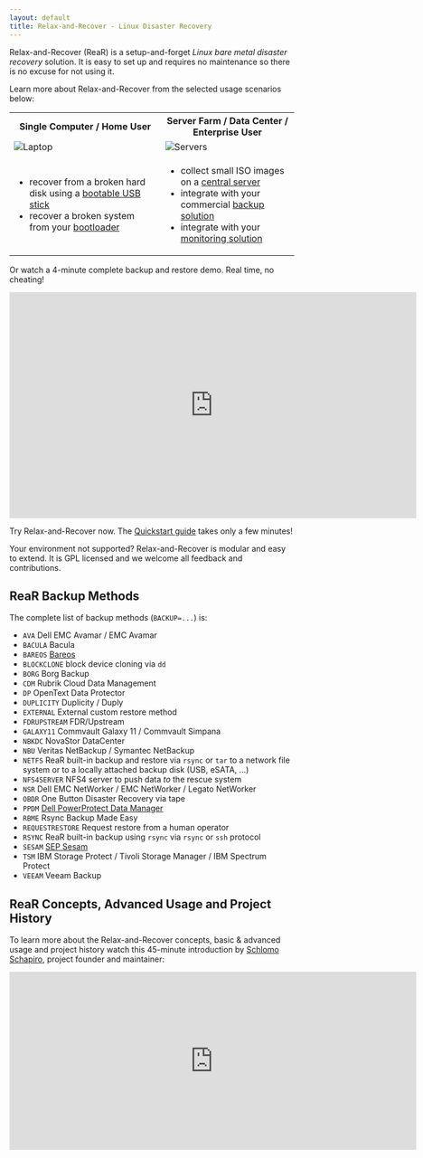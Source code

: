 ```yaml
---
layout: default
title: Relax-and-Recover - Linux Disaster Recovery
---
```


Relax-and-Recover (ReaR) is a setup-and-forget *Linux bare metal disaster recovery* solution.
It is easy to set up and requires no maintenance so there is no excuse for not using it.

Learn more about Relax-and-Recover from the selected usage scenarios below:

<table>
<tr>
    <th>Single Computer / Home User</th> <th>Server Farm / Data Center / Enterprise User</th>
</tr>
<tr class="images">
    <td><img src="images/laptop.png" alt="Laptop"/></td> <td><img src="images/servers.png" alt="Servers"/></td>
</tr>
<tr>
<td>
    <ul>
        <li>recover from a broken hard disk using a <a href="usage/#recovery_from_usb">bootable USB stick</a></li>
        <li>recover a broken system from your <a href="usage/#rescue_system">bootloader</a></li>
    </ul>
</td>
<td>
    <ul>
        <li>collect small ISO images on a <a href="usage/#storing_on_a_central_nfs_server">central server</a></li>
        <li>integrate with your commercial <a href="usage/#backup_integration">backup solution</a></li>
        <li>integrate with your <a href="usage/#monitoring_integration">monitoring solution</a></li>
    </ul>
</td>
</tr>
</table>

Or watch a 4-minute complete backup and restore demo. Real time, no cheating!

<iframe width="720" height="400" src="https://www.youtube-nocookie.com/embed/33326XobwYg?si=feOvXf8OlI9jvNEk" title="YouTube video player" frameborder="0" allow="accelerometer; autoplay; clipboard-write; encrypted-media; gyroscope; picture-in-picture; web-share" referrerpolicy="strict-origin-when-cross-origin" allowfullscreen>
    <a href="https://www.youtube.com/embed/33326XobwYg" target="_blank">Relax-and-Recover demo video</a>
</iframe>

Try Relax-and-Recover now. The [Quickstart guide](documentation/getting-started) takes only a few minutes!

Your environment not supported? Relax-and-Recover is modular and easy to extend.
It is GPL licensed and we welcome all feedback and contributions.

## ReaR Backup Methods

The complete list of backup methods (`BACKUP=...`) is:

* `AVA` Dell EMC Avamar / EMC Avamar
* `BACULA` Bacula
* `BAREOS` [Bareos](https://docs.bareos.org/Appendix/DisasterRecoveryUsingBareos.html#linux)
* `BLOCKCLONE` block device cloning via `dd`
* `BORG` Borg Backup
* `CDM` Rubrik Cloud Data Management
* `DP` OpenText Data Protector
* `DUPLICITY` Duplicity / Duply
* `EXTERNAL` External custom restore method
* `FDRUPSTREAM` FDR/Upstream
* `GALAXY11` Commvault Galaxy 11 / Commvault Simpana
* `NBKDC` NovaStor DataCenter
* `NBU` Veritas NetBackup / Symantec NetBackup
* `NETFS` ReaR built-in backup and restore via `rsync` or `tar` to a network file system or to a locally attached backup disk (USB, eSATA, ...)
* `NFS4SERVER` NFS4 server to push data *to* the rescue system
* `NSR` Dell EMC NetWorker / EMC NetWorker / Legato NetWorker
* `OBDR` One Button Disaster Recovery via tape
* `PPDM` [Dell PowerProtect Data Manager](https://infohub.delltechnologies.com/en-us/t/simplifying-linux-bmr-for-powerprotect-data-manager-using-rear-relax-and-recover-disaster-recovery-solution/)
* `RBME` Rsync Backup Made Easy
* `REQUESTRESTORE` Request restore from a human operator
* `RSYNC` ReaR built-in backup using `rsync` via `rsync` or `ssh` protocol
* `SESAM` [SEP Sesam](https://wiki.sep.de/wiki/index.php/Bare_Metal_Recovery_Linux)
* `TSM` IBM Storage Protect / Tivoli Storage Manager / IBM Spectrum Protect
* `VEEAM` Veeam Backup

## ReaR Concepts, Advanced Usage and Project History

To learn more about the Relax-and-Recover concepts, basic &amp; advanced usage and project history watch this 45-minute introduction by <a href="https://schlomo.schapiro.org/" target="_blank">Schlomo Schapiro</a>, project founder and maintainer:

<iframe width="720" height="315" src="https://www.youtube-nocookie.com/embed/QN6vk5DfzAk?si=7_taajKAWkDvLTN5" title="YouTube video player" frameborder="0" allow="accelerometer; autoplay; clipboard-write; encrypted-media; gyroscope; picture-in-picture; web-share" referrerpolicy="strict-origin-when-cross-origin" allowfullscreen>
    Watch <a href="https://youtu.be/QN6vk5DfzAk" target="_blank">Relax and Recover (ReaR) - Automated Linux Recovery &amp; Open Source Project</a>
</iframe>
